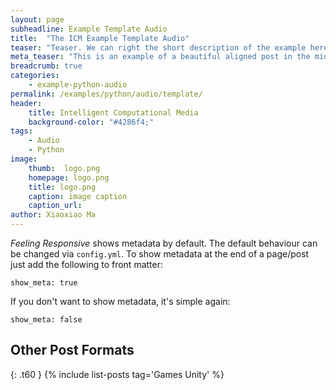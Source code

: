 ```yaml
---
layout: page
subheadline: Example Template Audio
title:  "The ICM Example Template Audio"
teaser: "Teaser. We can right the short description of the example here. It is shown below the title in the post and in the short description of the list of posts page."
meta_teaser: "This is an example of a beautiful aligned post in the middle. There is no sidebar to distract the reader. The difference to the Page-Template is, that you find meta-information at the bottom of the post."
breadcrumb: true
categories:
    - example-python-audio
permalink: /examples/python/audio/template/
header:
    title: Intelligent Computational Media
    background-color: "#4286f4;"
tags:
    - Audio
	- Python
image:
    thumb:  logo.png
    homepage: logo.png
    title: logo.png
    caption: image caption
    caption_url: 
author: Xiaoxiao Ma
---
```

*Feeling Responsive* shows metadata by default. The default behaviour can be changed via `config.yml`. To show metadata at the end of a page/post just add the following to front matter:
<!--more-->

~~~
show_meta: true
~~~

If you don't want to show metadata, it's simple again:

~~~
show_meta: false
~~~


## Other Post Formats
{: .t60 }
{% include list-posts tag='Games Unity' %}

